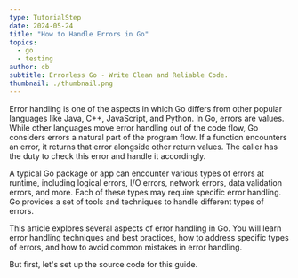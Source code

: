 ```yaml
---
type: TutorialStep
date: 2024-05-24
title: "How to Handle Errors in Go"
topics:
  - go
  - testing
author: cb
subtitle: Errorless Go - Write Clean and Reliable Code.
thumbnail: ./thumbnail.png
---
```


Error handling is one of the aspects in which Go differs from other popular languages like Java, C++, JavaScript, and Python. In Go, errors are values. While other languages move error handling out of the code flow, Go considers errors a natural part of the program flow. If a function encounters an error, it returns that error alongside other return values. The caller has the duty to check this error and handle it accordingly.

A typical Go package or app can encounter various types of errors at runtime, including logical errors, I/O errors, network errors, data validation errors, and more. Each of these types may require specific error handling. Go provides a set of tools and techniques to handle different types of errors.

This article explores several aspects of error handling in Go. You will learn error handling techniques and best practices, how to address specific types of errors, and how to avoid common mistakes in error handling.

But first, let's set up the source code for this guide.
